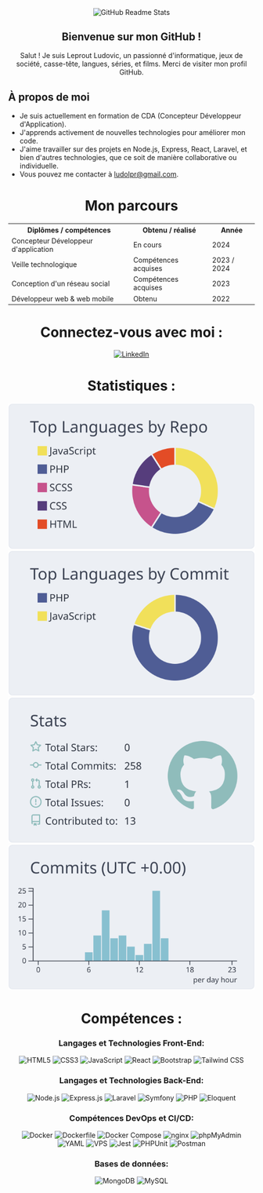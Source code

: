 <p align="center">
  <img width="100px" src="https://res.cloudinary.com/anuraghazra/image/upload/v1594908242/logo_ccswme.svg" align="center" alt="GitHub Readme Stats" />
  <h2 align="center">Bienvenue sur mon GitHub !</h2>
</p>

<p align="center">
  Salut ! Je suis Leprout Ludovic, un passionné d'informatique, jeux de société, casse-tête, langues, séries, et films. Merci de visiter mon profil GitHub.
</p>

## À propos de moi
- Je suis actuellement en formation de CDA (Concepteur Développeur d'Application).
- J'apprends activement de nouvelles technologies pour améliorer mon code.
- J'aime travailler sur des projets en Node.js, Express, React, Laravel, et bien d'autres technologies, que ce soit de manière collaborative ou individuelle.
- Vous pouvez me contacter à [ludolpr@gmail.com](mailto:ludolpr@gmail.com).

<h1 align="center">Mon parcours</h1>
<div align="center">
  <table>
    <tr>
      <th>Diplômes / compétences</th>
      <th>Obtenu / réalisé</th>
      <th>Année</th>
    </tr>
    <tr>
      <td>Concepteur Développeur d'application</td>
      <td>En cours</td>
      <td>2024</td>
    </tr>
    <tr>
      <td>Veille technologique</td>
      <td>Compétences acquises</td>
      <td>2023 / 2024</td>
    </tr>
    <tr>
      <td>Conception d'un réseau social</td>
      <td>Compétences acquises</td>
      <td>2023</td>
    </tr>
    <tr>
      <td>Développeur web & web mobile</td>
      <td>Obtenu</td>
      <td>2022</td>
    </tr>
  </table>
</div>

<h1 align="center">Connectez-vous avec moi :</h1>
<div align="center">
  <a href="https://www.linkedin.com/in/ludovic-leprout-7b1635244/">
    <img src="https://img.shields.io/badge/LinkedIn-0A66C2?style=for-the-badge&logo=linkedin&logoColor=white" alt="LinkedIn">
  </a>
</div>

<h1 align="center">Statistiques :</h1>
<div align="center">
  <a href="https://github.com/vn7n24fzkq/github-profile-summary-cards">
    <img src="https://raw.githubusercontent.com/ludolpr/ludolpr72/master/profile-summary-card-output/nord_bright/1-repos-per-language.svg" alt="Repos per language">
  </a>
  <a href="https://github.com/vn7n24fzkq/github-profile-summary-cards">
    <img src="https://raw.githubusercontent.com/ludolpr/ludolpr72/master/profile-summary-card-output/nord_bright/2-most-commit-language.svg" alt="Most commit language">
  </a>
  <a href="https://github.com/vn7n24fzkq/github-profile-summary-cards">
    <img src="https://raw.githubusercontent.com/ludolpr/ludolpr72/master/profile-summary-card-output/nord_bright/3-stats.svg" alt="Stats">
  </a>
  <a href="https://github.com/vn7n24fzkq/github-profile-summary-cards">
    <img src="https://raw.githubusercontent.com/ludolpr/ludolpr72/master/profile-summary-card-output/nord_bright/4-productive-time.svg" alt="Productive time">
  </a>
</div>

<h1 align="center">Compétences :</h1>
<div align="center">
  <h3>Langages et Technologies Front-End:</h3>
  <img src="https://img.shields.io/badge/HTML5-E34F26?style=for-the-badge&logo=html5&logoColor=white" alt="HTML5">
  <img src="https://img.shields.io/badge/CSS3-1572B6?style=for-the-badge&logo=css3&logoColor=white" alt="CSS3">
  <img src="https://img.shields.io/badge/JavaScript-323330?style=for-the-badge&logo=javascript&logoColor=F7DF1E" alt="JavaScript">
  <img src="https://img.shields.io/badge/React-61DAFB?style=for-the-badge&logo=react&logoColor=white" alt="React">
  <img src="https://img.shields.io/badge/Bootstrap-563D7C?style=for-the-badge&logo=bootstrap&logoColor=white" alt="Bootstrap">
  <img src="https://img.shields.io/badge/Tailwind_CSS-38B2AC?style=for-the-badge&logo=tailwind-css&logoColor=white" alt="Tailwind CSS">
  
  <h3>Langages et Technologies Back-End:</h3>
  <img src="https://img.shields.io/badge/Node.js-6DA55F?style=for-the-badge&logo=node.js&logoColor=white" alt="Node.js">
  <img src="https://img.shields.io/badge/Express.js-404d59?style=for-the-badge&logo=express&logoColor=61DAFB" alt="Express.js">
  <img src="https://img.shields.io/badge/Laravel-FF2D20?style=for-the-badge&logo=laravel&logoColor=white" alt="Laravel">
  <img src="https://img.shields.io/badge/Symfony-000000?style=for-the-badge&logo=symfony&logoColor=white" alt="Symfony">
  <img src="https://img.shields.io/badge/PHP-777BB4?style=for-the-badge&logo=php&logoColor=white" alt="PHP">
  <img src="https://img.shields.io/badge/Eloquent-FF2D20?style=for-the-badge&logo=laravel&logoColor=white" alt="Eloquent">
  
  <h3>Compétences DevOps et CI/CD:</h3>
  <img src="https://img.shields.io/badge/Docker-2496ED?style=for-the-badge&logo=docker&logoColor=white" alt="Docker">
  <img src="https://img.shields.io/badge/Dockerfile-2496ED?style=for-the-badge&logo=docker&logoColor=white" alt="Dockerfile">
  <img src="https://img.shields.io/badge/DockerCompose-2496ED?style=for-the-badge&logo=docker&logoColor=white" alt="Docker Compose">
  <img src="https://img.shields.io/badge/nginx-009639?style=for-the-badge&logo=nginx&logoColor=white" alt="nginx">
  <img src="https://img.shields.io/badge/phpMyAdmin-6C78AF?style=for-the-badge&logo=phpmyadmin&logoColor=white" alt="phpMyAdmin">
  <img src="https://img.shields.io/badge/YAML-000000?style=for-the-badge&logo=yaml&logoColor=white" alt="YAML">
  <img src="https://img.shields.io/badge/VPS-343434?style=for-the-badge&logo=linux&logoColor=white" alt="VPS">
  <img src="https://img.shields.io/badge/Jest-C21325?style=for-the-badge&logo=jest&logoColor=white" alt="Jest">
  <img src="https://img.shields.io/badge/PHPUnit-4B8BBE?style=for-the-badge&logo=php&logoColor=white" alt="PHPUnit">
  <img src="https://img.shields.io/badge/Postman-FF6C37?style=for-the-badge&logo=postman&logoColor=white" alt="Postman">
  
  <h3>Bases de données:</h3>
  <img src="https://img.shields.io/badge/MongoDB-4DB33D?style=for-the-badge&logo=mongodb&logoColor=white" alt="MongoDB">
  <img src="https://img.shields.io/badge/MySQL-00f?style=for-the-badge&logo=mysql&logoColor=white" alt="MySQL">
</div>
